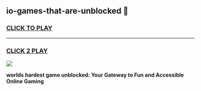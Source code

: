 
## io-games-that-are-unblocked 👋
<h3>
<a href="https://premium.freeplayer.one?title=io-games-that-are-unblocked&ref=14F">CLICK TO PLAY</a></h3>
<hr>

<h3>
<a href="https://premium.freeplayer.one?title=io-games-that-are-unblocked&ref=14F">CLICK 2 PLAY</a>
  
</h3>

<a href="https://premium.freeplayer.one?title=io-games-that-are-unblocked&ref=12F/"><img src="https://clearcache.store/games.png"></a>


**worlds hardest game unblocked: Your Gateway to Fun and Accessible Online Gaming**
